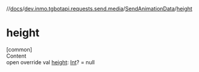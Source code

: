 //[docs](../../../index.md)/[dev.inmo.tgbotapi.requests.send.media](../index.md)/[SendAnimationData](index.md)/[height](height.md)



# height  
[common]  
Content  
open override val [height](height.md): [Int](https://kotlinlang.org/api/latest/jvm/stdlib/kotlin/-int/index.html)? = null  



